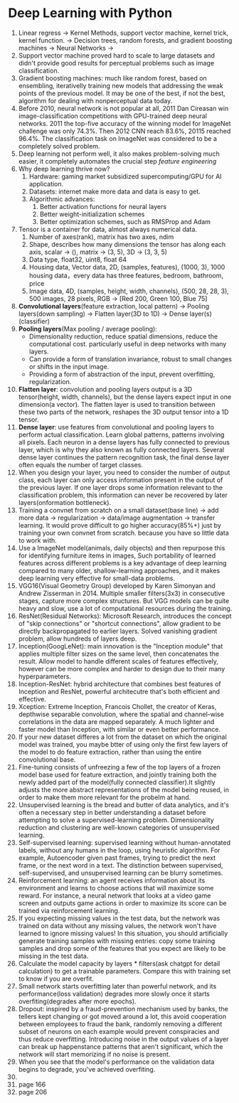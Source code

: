 # Deep Learning with Python

1. Linear regress -> Kernel Methods, support vector machine, kernel trick, kernel function. -> Decision trees, random forests, and gradient boosting machines -> Neural Networks ->
2. Support vector machine proved hard to scale to large datasets and didn't provide good results for perceptual problems such as image classification.
3. Gradient boosting machines: much like random forest, based on ensembling, iterativelly training new models that addressing the weak points of the previous model. It may be one of the best, if not the best, algorithm for dealing with nonperceptual data today.
4. Before 2010, neural network is not popular at all, 2011 Dan Cireasan win image-classification competitions with GPU-trained deep neural networks. 2011 the top-five accuracy of the winning model for ImageNet challenge was only 74.3%. Then 2012 CNN reach 83.6%, 20115 reached 96.4%. The classification task on ImageNet was considered to be a completely solved problem.
5. Deep learning not perform well, it also makes problem-solving much easier, it completely automates the crucial step *feature engineering*
6. Why deep learning thrive now? 
    1. Hardware: gaming market subsidized supercomputing/GPU for AI application.
    2. Datasets: internet make more data and data is easy to get.  
    3. Algorithmic advances:
        1. Better activation functions for neural layers
        2. Better weight-initialization schemes
        3. Better optimization schemes, such as RMSProp and Adam
7. Tensor is a container for data, almost always numerical data. 
    1. Number of axes(rank), matrix has two axes, ndim
    2. Shape, describes how many dimensions the tensor has along each axis, scalar -> (), matrix -> (3, 5), 3D -> (3, 3, 5)
    3. Data type, float32, uint8, float 64
    4. Housing data, Vector data, 2D, (samples, features), (1000, 3), 1000 housing data，every data has three features, bedroom, bathroom, price
    5. Image data, 4D, (samples, height, width, channels), (500, 28, 28, 3), 500 images, 28 pixels, RGB -> [Red 200, Green 100, Blue 75]
9. **Convolutional layers**(feature extraction, local pattern) -> Pooling layers(down sampling) -> Flatten layer(3D to 1D) -> Dense layer(s)(classifier)
10. **Pooling layers**(Max pooling / average pooling): 
     - Dimensionality reduction, reduce spatial dimensions, reduce the computational cost. particularly useful in deep networks with many layers. 
     - Can provide a form of translation invariance, robust to small changes or shifts in the input image.
     - Providing a form of abstraction of the input, prevent overfitting, regularization. 
11. **Flatten layer**: convolution and pooling layers output is a 3D tensor(height, width, channels), but the dense layers expect input in one dimension(a vector). The flatten layer is used to transition between these two parts of the network, reshapes the 3D output tensor into a 1D tensor.
12. **Dense layer**: use features from convolutional and pooling layers to perform actual classification. Learn global patterns, patterns involving all pixels. Each neuron in a dense layers has fully connected to previous layer, which is why they also known as fully connected layers. Several dense layer continues the pattern recognition task, the final dense layer often equals the number of target classes. 
13. When you design your layer, you need to consider the number of output class, each layer can only access information present in the output of the previous layer. If one layer drops some information relevant to the classification problem, this information can never be recovered by later layers(onformation bottleneck).
14. Training a convnet from scratch on a small dataset(base line) -> add more data -> regularization -> data/image augmentation -> transfer learning. It would prove difficult to go higher accuracy(85%+) just by training your own convnet from scratch. because you have so little data to work with. 
15. Use a ImageNet model(animals, daily objects) and then repurpose this for identifying furniture items in images, Such portability of learned features across different problems is a key advantage of deep learning compared to many older, shallow-learning approaches, and it makes deep learning very effective for small-data problems. 
16. VGG16(Visual Geometry Group) developed by Karen Simonyan and Andrew Zisserman in 2014. Multiple smaller filters(3x3) in consecutive stages, capture more complex structures. But VGG models can be quite heavy and slow, use a lot of computational resources during the training.
17. ResNet(Residual Networks): Microsoft Research, introduces the concept of "skip connections" or "shortcut connections", allow gradient to be directly backpropagated to earlier layers. Solved vanishing gradient problem, allow hundreds of layers deep. 
18. Inception(GoogLeNet): main innovation is the "Inception module" that applies multiple filter sizes on the same level, then concatenates the result. Allow model to handle different scales of features effectively, however can be more complex and harder to design due to their many hyperparameters. 
19.  Inception-ResNet: hybrid architecture that combines best features of Inception and ResNet, powerful architecutre that's both efficient and effective.
20.  Xception: Extreme Inception, Francois Chollet, the creator of Keras, depthwise separable convolution, where the spatial and channel-wise correlations in the data are mapped separately. A much lighter and faster model than Inception, with similar or even better performance. 
21. If your new dataset differes a lot from the dataset on which the original model was trained, you maybe btter of using only the first few layers of the model to do feature extraction, rather than using the entire convolutional base. 
22. Fine-tuning consists of unfreezing a few of the top layers of a frozen model base used for feature extraction, and jointly training both the newly added part of the model(fully connected classifier).It slightly adjusts the more abstract representations of the model being reused, in order to make them more relevant for the probelm at hand. 
23. Unsupervised learning is the bread and butter of data analytics, and it's often a necessary step in better understanding a dataset before attempting to solve a supervised-learning problem. Dimensionality reduction and clustering are well-known categories of unsupervised learning.
24. Self-supervised learning: supervised learning without human-annotated labels, without any humans in the loop, using heuristic algorithm. For example, Autoencoder given past frames, trying to predict the next frame, or the next word in a text. The distinction between supervised, self-supervised, and unsupervised learning can be blurry sometimes.
25. Reinforcement learning: an agent receives information about its environment and learns to choose actions that will maximize some reward. For instance, a neural network that looks at a video game screen and outputs game actions in order to maximize its score can be trained via reinforcement learning. 
26. If you expecting missing values in the test data, but the network was trained on data without any missing values, the network won't have learned to ignore missing values! In this situation, you should artificially generate training samples with missing entries: copy some training samples and drop some of the features that you expect are likely to be missing in the test data.
27. Calculate the model capacity by layers * filters(ask chatgpt for detail calculation) to get a trainable parameters. Compare this with training set to know if you are overfit. 
28. Small network starts overfitting later than powerful network, and its performance(loss validation) degrades more slowly once it starts overfiting(degrades after more epochs).
29. Dropout: inspired by a fraud-prevention mechanism used by banks, the tellers kept changing or got moved around a lot, this avoid cooperation between employees to fraud the bank, randomly removing a different subset of neurons on each example would prevent conspiracies and thus reduce overfitting. Introducing noise in the output values of a layer can break up happenstance patterns that aren't significant, which the network will start memorizing if no noise is present. 
30. When you see that the model's performance on the validation data begins to degrade, you've achieved overfiting. 
31. 
32. page 166
33. page 206
